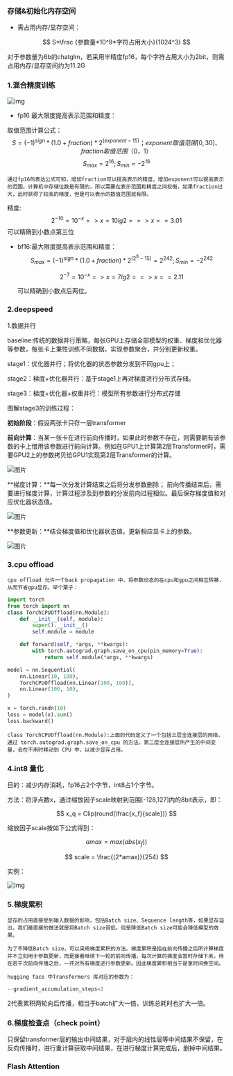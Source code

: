 ### 存储&初始化内存空间

* 需占用内存/显存空间：

$$
S=\frac {参数量*10^9*字符占用大小}{1024^3}
$$



对于参数量为6b的chatglm，若采用半精度fp16，每个字符占用大小为2bit，则需占用内存/显存空间约为11.2G

### 1.混合精度训练

![img](https://pic4.zhimg.com/80/v2-5e80264a8fe8ffaf312d08a50ce103eb_1440w.webp)

* fp16 最大限度提高表示范围和精度：

取值范围计算公式：
$$
S=(-1)^{sign} *(1.0+fraction)*2^{(exponent-15)}
    ；exponent取值范围[0,30]、fraction取值范围（0，1）
$$
$$
S_{max}= 2^{16}  ;S_{min} =-2^{16}
$$
```text
通过fp16的表达公式可知，增加fraction可以提高表示的精度，增加exponent可以提高表示的范围。计算机中存储位数是有限的，所以需要在表示范围和精度之间权衡，如果fraction过大，此时获得了较高的精度，但是可以表示的数值范围就有限。
```

精度:
$$
2^{-10} = 10^{-x} => x=10lg2  ==>x==3.01
$$
可以精确到小数点第三位

* bf16:最大限度提高表示范围和精度：
  $$
  S_{max} =(-1)^{sign} *(1.0+fraction)*2^{(2^{8}-15)}=2^{242};
  S_{min} =-2^{242}
  $$

  $$
  2^{-7} = 10^{-x} => x=7lg2  ==>x==2.11
  $$

  可以精确到小数点后两位。



### 2.deepspeed

1.数据并行

baseline:传统的数据并行策略，每张GPU上存储全部模型的权重、梯度和优化器等参数，每张卡上秉性训练不同数据，实现参数聚合，并分别更新权重。

stage1：优化器并行；将优化器的状态参数分发到不同gpu上；

stage2：梯度+优化器并行：基于stage1上再对梯度进行分布式存储。

stage3：梯度+优化器+权重并行：模型所有参数进行分布式存储

图解stage3的训练过程：

**初始阶段**：假设两张卡只存一层transformer

**前向计算**：当某一张卡在进行前向传播时，如果此时参数不存在，则需要朝有该参数的卡上借用该参数进行前向计算。例如在GPU1上计算第2层Transformer时，需要GPU2上的参数拷贝给GPU1实现第2层Transformer的计算。

![图片](https://img-blog.csdnimg.cn/img_convert/b4af8d70ad69043055531cca1c2ba013.png)

**梯度计算：**每一次分发计算结束之后将分发参数删除； 前向传播结束后，需要进行梯度计算，计算过程涉及到参数的分发前向过程相似。最后保存梯度值和对应优化器状态值。

![图片](https://img-blog.csdnimg.cn/img_convert/dbcc14484e823e600dbdbb279b937e03.png)

**参数更新：**结合梯度值和优化器状态值，更新相应显卡上的参数。

![图片](https://img-blog.csdnimg.cn/img_convert/4e83bb0acffeecbf3b81e3abab9d8c60.png)

### 3.cpu offload

```
cpu offload 允许一个back propagation 中，将参数动态的在cpu和gpu之间相互转移，从而节省gpu显存。举个栗子：
```

```python
import torch 
from torch import nn
class TorchCPUOffload(nn.Module):
    def __init__(self, module):
        super().__init__()
        self.module = module

    def forward(self, *args, **kwargs):
        with torch.autograd.graph.save_on_cpu(pin_memory=True):
            return self.module(*args, **kwargs)

model = nn.Sequential(
    nn.Linear(10, 100),
    TorchCPUOffload(nn.Linear(100, 100)),
    nn.Linear(100, 10),
)

x = torch.randn(10)
loss = model(x).sum()
loss.backward()
```

```
class TorchCPUOffload(nn.Module):上面的代码定义了一个包括三层全连接层的网络，通过 torch.autograd.graph.save_on_cpu 的方法，第二层全连接层所产生的中间变量，会在不用时移动到 CPU 中，以减少显存占用。
```

### 4.int8 量化

目的：减少内存消耗，fp16占2个字节，int8占1个字节。

方法：将浮点数x，通过缩放因子scale映射到范围[-128,127]内的8bit表示，即：

$$
x_q = Clip(round(\frac{x_f}{scale}))
$$

缩放因子scale按如下公式得到：

$$
amax  = max(abs(x_f))
$$

$$
scale = \frac{(2*amax)}{254}
$$

实例：

![img](https://pic4.zhimg.com/v2-af2eaf59e0e9409d1587fe9ba82dadcb_r.jpg)

### 5.梯度累积

```
显存的占用直接受到输入数据的影响，包括Batch size、Sequence length等，如果显存溢出，我们最直接的做法就是将Batch size调低。但是降低Batch size可能会降低模型的效果。
```

```
为了不降低Batch size，可以采用梯度累积的方法。梯度累积是指在前向传播之后所计算梯度并不立刻用于参数更新，而是接着继续下一轮的前向传播，每次计算的梯度会暂时存储下来，待在若干次前向传播之后，一并对所有梯度进行参数更新。因此梯度累积相当于是拿时间换空间。
```

```
hugging face 中Transformers 库对应的参数为：
```

```python
--gradient_accumulation_steps=2
```

2代表累积两轮向后传播，相当于batch扩大一倍，训练总耗时也扩大一倍。

### 6.梯度检查点（check point）

只保留transformer层的输出中间结果，对于层内的线性层等中间结果不保留，在反向传播时，进行重计算获取中间结果，在进行梯度计算完成后，删掉中间结果。

### Flash Attention

